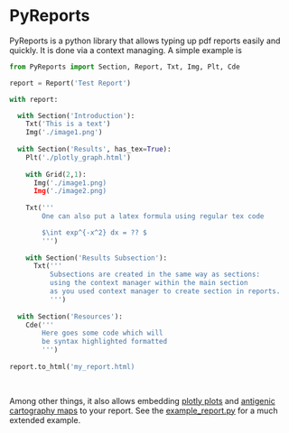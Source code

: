 # PyReports
PyReports is a python library that allows typing up pdf reports easily and quickly.
It is done via a context managing. A simple example is 

```python
from PyReports import Section, Report, Txt, Img, Plt, Cde

report = Report('Test Report')  

with report:

  with Section('Introduction'):  
    Txt('This is a text')  
    Img('./image1.png') 
    
  with Section('Results', has_tex=True):
    Plt('./plotly_graph.html')
    
    with Grid(2,1):
      Img('./image1.png)
      Img('./image2.png)
      
    Txt('''
        One can also put a latex formula using regular tex code

        $\int exp^{-x^2} dx = ?? $
        ''')
        
    with Section('Results Subsection'):
      Txt('''
          Subsections are created in the same way as sections:
          using the context manager within the main section
          as you used context manager to create section in reports.
          ''')
    
  with Section('Resources'):
    Cde('''
        Here goes some code which will
        be syntax highlighted formatted
        ''')
    
report.to_html('my_report.html)
    
 
```
Among other things, it also allows embedding [plotly plots](https://plotly.com/) and [antigenic cartography maps](https://www.antigenic-cartography.org/) to your report. See the [example_report.py](https://github.com/iAvicenna/PyReports/blob/main/test/examples/example_report.py) for a much extended example.
